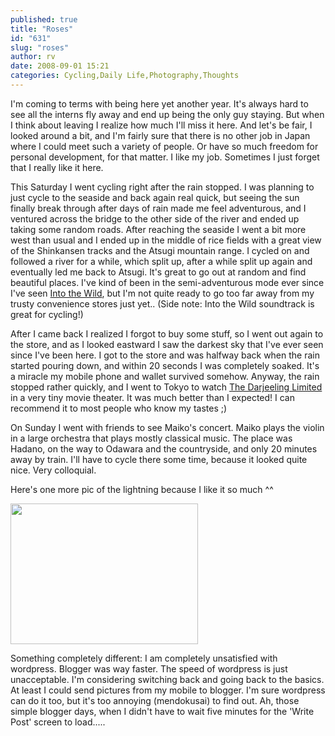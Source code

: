 ```yaml
---
published: true
title: "Roses"
id: "631"
slug: "roses"
author: rv
date: 2008-09-01 15:21
categories: Cycling,Daily Life,Photography,Thoughts
---
```

I'm coming to terms with being here yet another year. It's always hard to see all the interns fly away and end up being the only guy staying. But when I think about leaving I realize how much I'll miss it here. And let's be fair, I looked around a bit, and I'm fairly sure that there is no other job in Japan where I could meet such a variety of people. Or have so much freedom for personal development, for that matter. I like my job. Sometimes I just forget that I really like it here.

This Saturday I went cycling right after the rain stopped. I was planning to just cycle to the seaside and back again real quick, but seeing the sun finally break through after days of rain made me feel adventurous, and I ventured across the bridge to the other side of the river and ended up taking some random roads. After reaching the seaside I went a bit more west than usual and I ended up in the middle of rice fields with a great view of the Shinkansen tracks and the Atsugi mountain range. I cycled on and followed a river for a while, which split up, after a while split up again and eventually led me back to Atsugi. It's great to go out at random and find beautiful places. I've kind of been in the semi-adventurous mode ever since I've seen <a href="http://www.imdb.com/title/tt0758758/" target="_blank">Into the Wild</a>, but I'm not quite ready to go too far away from my trusty convenience stores just yet.. (Side note: Into the Wild soundtrack is great for cycling!)

After I came back I realized I forgot to buy some stuff, so I went out again to the store, and as I looked eastward I saw the darkest sky that I've ever seen since I've been here. I got to the store and was halfway back when the rain started pouring down, and within 20 seconds I was completely soaked. It's a miracle my mobile phone and wallet survived somehow. Anyway, the rain stopped rather quickly, and I went to Tokyo to watch <a href="http://www.imdb.com/title/tt0838221/" target="_blank">The Darjeeling Limited</a> in a very tiny movie theater. It was much better than I expected! I can recommend it to most people who know my tastes ;)

On Sunday I went with friends to see Maiko's concert. Maiko plays the violin in a large orchestra that plays mostly classical music. The place was Hadano, on the way to Odawara and the countryside, and only 20 minutes away by train. I'll have to cycle there some time, because it looked quite nice. Very colloquial.

Here's one more pic of the lightning because I like it so much ^^

<a href="https://s3.amazonaws.com/cfwblog/uploads/2008/09/cltlightning.jpg"><img class="alignnone size-medium wp-image-632" src="https://s3.amazonaws.com/cfwblog/uploads/2008/09/cltlightning.jpg?w=300" alt="" width="300" height="225" /></a>

Something completely different: I am completely unsatisfied with wordpress. Blogger was way faster. The speed of wordpress is just unacceptable. I'm considering switching back and going back to the basics. At least I could send pictures from my mobile to blogger. I'm sure wordpress can do it too, but it's too annoying (mendokusai) to find out. Ah, those simple blogger days, when I didn't have to wait five minutes for the 'Write Post' screen to load.....
